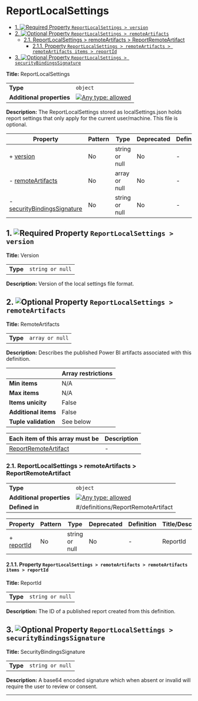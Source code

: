 # ReportLocalSettings

- [1. ![Required](https://img.shields.io/badge/Required-blue) Property `ReportLocalSettings > version`](#version)
- [2. ![Optional](https://img.shields.io/badge/Optional-yellow) Property `ReportLocalSettings > remoteArtifacts`](#remoteArtifacts)
  - [2.1. ReportLocalSettings > remoteArtifacts > ReportRemoteArtifact](#autogenerated_heading_2)
    - [2.1.1. Property `ReportLocalSettings > remoteArtifacts > remoteArtifacts items > reportId`](#remoteArtifacts_items_reportId)
- [3. ![Optional](https://img.shields.io/badge/Optional-yellow) Property `ReportLocalSettings > securityBindingsSignature`](#securityBindingsSignature)

**Title:** ReportLocalSettings

|                           |                                                                                                                                   |
| ------------------------- | --------------------------------------------------------------------------------------------------------------------------------- |
| **Type**                  | `object`                                                                                                                          |
| **Additional properties** | [![Any type: allowed](https://img.shields.io/badge/Any%20type-allowed-green)](# "Additional Properties of any type are allowed.") |

**Description:** The ReportLocalSettings stored as localSettings.json holds report settings that only apply for the current user/machine. This file is optional.

| Property                                                   | Pattern | Type           | Deprecated | Definition | Title/Description         |
| ---------------------------------------------------------- | ------- | -------------- | ---------- | ---------- | ------------------------- |
| + [version](#version )                                     | No      | string or null | No         | -          | Version                   |
| - [remoteArtifacts](#remoteArtifacts )                     | No      | array or null  | No         | -          | RemoteArtifacts           |
| - [securityBindingsSignature](#securityBindingsSignature ) | No      | string or null | No         | -          | SecurityBindingsSignature |

## <a name="version"></a>1. ![Required](https://img.shields.io/badge/Required-blue) Property `ReportLocalSettings > version`

**Title:** Version

|          |                  |
| -------- | ---------------- |
| **Type** | `string or null` |

**Description:** Version of the local settings file format.

## <a name="remoteArtifacts"></a>2. ![Optional](https://img.shields.io/badge/Optional-yellow) Property `ReportLocalSettings > remoteArtifacts`

**Title:** RemoteArtifacts

|          |                 |
| -------- | --------------- |
| **Type** | `array or null` |

**Description:** Describes the published Power BI artifacts associated with this definition.

|                      | Array restrictions |
| -------------------- | ------------------ |
| **Min items**        | N/A                |
| **Max items**        | N/A                |
| **Items unicity**    | False              |
| **Additional items** | False              |
| **Tuple validation** | See below          |

| Each item of this array must be                | Description |
| ---------------------------------------------- | ----------- |
| [ReportRemoteArtifact](#remoteArtifacts_items) | -           |

### <a name="autogenerated_heading_2"></a>2.1. ReportLocalSettings > remoteArtifacts > ReportRemoteArtifact

|                           |                                                                                                                                   |
| ------------------------- | --------------------------------------------------------------------------------------------------------------------------------- |
| **Type**                  | `object`                                                                                                                          |
| **Additional properties** | [![Any type: allowed](https://img.shields.io/badge/Any%20type-allowed-green)](# "Additional Properties of any type are allowed.") |
| **Defined in**            | #/definitions/ReportRemoteArtifact                                                                                                |

| Property                                       | Pattern | Type           | Deprecated | Definition | Title/Description |
| ---------------------------------------------- | ------- | -------------- | ---------- | ---------- | ----------------- |
| + [reportId](#remoteArtifacts_items_reportId ) | No      | string or null | No         | -          | ReportId          |

#### <a name="remoteArtifacts_items_reportId"></a>2.1.1. Property `ReportLocalSettings > remoteArtifacts > remoteArtifacts items > reportId`

**Title:** ReportId

|          |                  |
| -------- | ---------------- |
| **Type** | `string or null` |

**Description:** The ID of a published report created from this definition.

## <a name="securityBindingsSignature"></a>3. ![Optional](https://img.shields.io/badge/Optional-yellow) Property `ReportLocalSettings > securityBindingsSignature`

**Title:** SecurityBindingsSignature

|          |                  |
| -------- | ---------------- |
| **Type** | `string or null` |

**Description:** A base64 encoded signature which when absent or invalid will require the user to review or consent.

----------------------------------------------------------------------------------------------------------------------------
